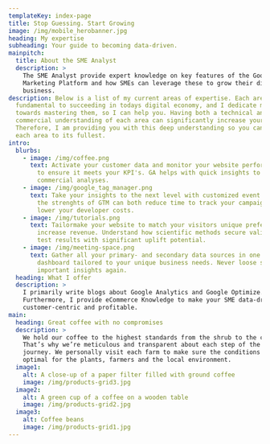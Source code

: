 ```yaml
---
templateKey: index-page
title: Stop Guessing. Start Growing
image: /img/mobile_herobanner.jpg
heading: My expertise
subheading: Your guide to becoming data-driven.
mainpitch:
  title: About the SME Analyst
  description: >
    The SME Analyst provide expert knowledge on key features of the Google
    Marketing Platform and how SMEs can leverage these to grow their digital
    business.
description: Below is a list of my current areas of expertise. Each area is
  fundamental to succeeding in todays digital economy, and I dedicate my time
  towards mastering them, so I can help you. Having both a technical and
  commercial understanding of each area can significantly increase your success.
  Therefore, I am providing you with this deep understanding so you can utilize
  each area to its fullest.
intro:
  blurbs:
    - image: /img/coffee.png
      text: Activate your customer data and monitor your website performance closely
        to ensure it meets your KPI's. GA helps with quick insights to thorough
        commercial analyses.
    - image: /img/google_tag_manager.png
      text: Take your insights to the next level with customized event tagging. Using
        the strenghts of GTM can both reduce time to track your campaigns and
        lower your developer costs.
    - image: /img/tutorials.png
      text: Tailormake your website to match your visitors unique preferences and
        increase revenue. Understand how scientific methods secure valid A/B
        test results with significant uplift potential.
    - image: /img/meeting-space.png
      text: Gather all your primary- and secondary data sources in one powerful
        dashboard tailored to your unique business needs. Never loose sight of
        important insights again.
  heading: What I offer
  description: >
    I primarily write blogs about Google Analytics and Google Optimize.
    Furthermore, I provide eCommerce Knowledge to make your SME data-driven,
    customer-centric and profitable.
main:
  heading: Great coffee with no compromises
  description: >
    We hold our coffee to the highest standards from the shrub to the cup.
    That’s why we’re meticulous and transparent about each step of the coffee’s
    journey. We personally visit each farm to make sure the conditions are
    optimal for the plants, farmers and the local environment.
  image1:
    alt: A close-up of a paper filter filled with ground coffee
    image: /img/products-grid3.jpg
  image2:
    alt: A green cup of a coffee on a wooden table
    image: /img/products-grid2.jpg
  image3:
    alt: Coffee beans
    image: /img/products-grid1.jpg
---
```

